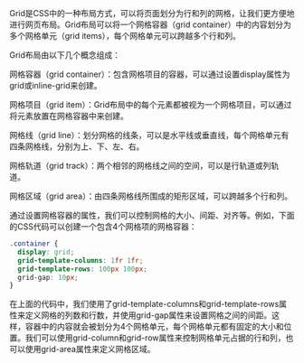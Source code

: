 Grid是CSS中的一种布局方式，可以将页面划分为行和列的网格，让我们更方便地进行网页布局。Grid布局可以将一个网格容器（grid container）中的内容划分为多个网格单元（grid items），每个网格单元可以跨越多个行和列。

Grid布局由以下几个概念组成：

网格容器（grid container）：包含网格项目的容器，可以通过设置display属性为grid或inline-grid来创建。

网格项目（grid item）：Grid布局中的每个元素都被视为一个网格项目，可以通过将元素放置在网格容器中来创建。

网格线（grid line）：划分网格的线条，可以是水平线或垂直线，每个网格单元有四条网格线，分别为上、下、左、右。

网格轨道（grid track）：两个相邻的网格线之间的空间，可以是行轨道或列轨道。

网格区域（grid area）：由四条网格线所围成的矩形区域，可以跨越多个行和列。

通过设置网格容器的属性，我们可以控制网格的大小、间距、对齐等。例如，下面的CSS代码可以创建一个包含4个网格项的网格容器：

```css
.container {
  display: grid;
  grid-template-columns: 1fr 1fr;
  grid-template-rows: 100px 100px;
  grid-gap: 10px;
}
```
在上面的代码中，我们使用了grid-template-columns和grid-template-rows属性来定义网格的列数和行数，并使用grid-gap属性来设置网格之间的间距。这样，容器中的内容就会被划分为4个网格单元，每个网格单元都有固定的大小和位置。我们可以使用grid-column和grid-row属性来控制网格单元占据的行和列，也可以使用grid-area属性来定义网格区域。